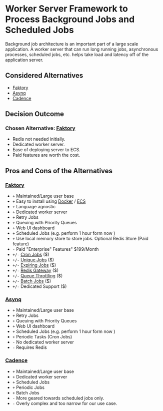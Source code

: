 # Worker Server Framework to Process Background Jobs and Scheduled Jobs

Background job architecture is an important part of a large scale application.
A worker server that can run long running jobs, asynchronous processes, scheduled jobs, etc.
helps take load and latency off of the application server.

## Considered Alternatives

* [Faktory](https://github.com/contribsys/faktory)
* [Asynq](https://github.com/hibiken/asynq)
* [Cadence](https://github.com/uber/cadence)

## Decision Outcome
### Chosen Alternative: [Faktory](https://github.com/contribsys/faktory)
* Redis not needed initially.
* Dedicated worker server.
* Ease of deploying server to ECS.
* Paid features are worth the cost.

## Pros and Cons of the Alternatives <!-- optional -->

### [Faktory](https://github.com/contribsys/faktory)

* `+` Maintained/Large user base
* `+` Easy to install using [Docker](https://github.com/contribsys/faktory/wiki/Docker) / [ECS](https://github.com/contribsys/faktory/wiki/AWS-ECS)
* `+` Language agnostic
* `+` Dedicated worker server
* `+` Retry Jobs
* `+` Queuing with Priority Queues
* `+` Web UI dashboard
* `+` Scheduled Jobs (e.g. perform 1 hour form now )
* `+` Use local memory store to store jobs. Optional Redis Store (Paid feature)
* `-` Paid "Enterprise" Features" $199/Month
* `+/-` [Cron Jobs](https://github.com/contribsys/faktory/wiki/Ent-Cron) ($)
* `+/-` [Unique Jobs](https://github.com/contribsys/faktory/wiki/Ent-Unique-Jobs) ($)
* `+/-` [Expiring Jobs](https://github.com/contribsys/faktory/wiki/Ent-Expiring-Jobs) ($)
* `+/-` [Redis Gateway](https://github.com/contribsys/faktory/wiki/Ent-Redis-Gateway) ($)
* `+/-` [Queue Throttling](https://github.com/contribsys/faktory/wiki/Ent-Throttling) ($)
* `+/-` [Batch Jobs](https://github.com/contribsys/faktory/wiki/Ent-Batches) ($)
* `+/-` Dedicated Support ($)

### [Asynq](https://github.com/hibiken/asynq)

* `+` Maintained/Large user base
* `+` Retry Jobs
* `+` Queuing with Priority Queues
* `+` Web UI dashboard
* `+` Scheduled Jobs (e.g. perform 1 hour form now )
* `+` Periodic Tasks (Cron Jobs)
* `-` No dedicated worker server
* `-` Requires Redis

### [Cadence](https://github.com/uber/cadence)

* `+` Maintained/Large user base
* `+` Dedicated worker server
* `+` Scheduled Jobs
* `+` Periodic Jobs
* `+` Batch Jobs
* `-` More geared towards scheduled jobs only.
* `-` Overly complex and too narrow for our use case.

